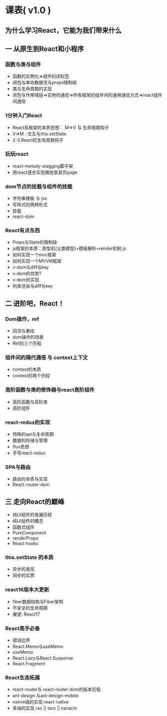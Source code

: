 # 课表( v1.0 )
## 为什么学习React，它能为我们带来什么
## 一 从原生到React和小程序
### 函数与类与组件  
- 函数的实例化=>组件的闭标签 
- 闭包与单向数据流与props限制级
- 类与生命周期的实现
- 闭包与作用域链=>实例的通信=>所有框架的组件间的通用通信方式=>react组件间通信
### 1分钟入门React
- React系框架的本质思想： M=>V  与 生命周期钩子
- V=>M :  交互与this.setState
- 2-3.React的生命周期钩子

### 玩玩react
- react-melody-stagging脚手架
- 用react逐步实现微拍堂首页page

### dom节点的挂载与组件的挂载
- 字符串模板 与 jsx
- 写样式的两种形式
- 挂载
- react-dom

### React有点东西
- Props与State的限制级
- js框架的本质：原型机(父类模型)+模板解析+render机制.js
- 如何实现一个mvc框架
- 如何实现一个MVVM框架
- v-dom与diff与key
- v-dom的优势?
- v-dom的实现
- 列表渲染与diff与key

## 二 进阶吧，React！
### Dom操作，ref
- 回流与重绘
- dom操作的场景
- Ref的三个历程
### 组件间的隔代通信 与 context上下文
- context的本质
- context的两个历程
### 高阶函数与类的修饰器与react高阶组件
- 高阶函数与高阶类
- 高阶组件
### react-redux的实现
- 特殊的api与生命周期
- 数据的存储与管理
- flux思想
- 手写react-redux    
### SPA与路由
- 路由的本质与实现
- React-router-dom

## 三 走向React的巅峰 
- 纯UI组件的发展历程
- 纯UI组件的概念
- 函数式组件
- PureComponent
- renderProps
- React hooks
### this.setState 的本质
- 异步的表现
- 同步的实质
### react16版本大更新
- fiber数据结构与Fiber架构
- 不安全的生命周期
- 展望: React17
### React高手必备
- 错误边界
- React.Memo与useMemo
- useMemo
- React.Lazy与React.Suspense
- React.Fragment
### React生态拓展
- react-router与 react-router-dom的版本历程
- ant-design 与ant-design-mobile
- native端的实现 react-native
- 多端的实现 rax || taro || nanachi